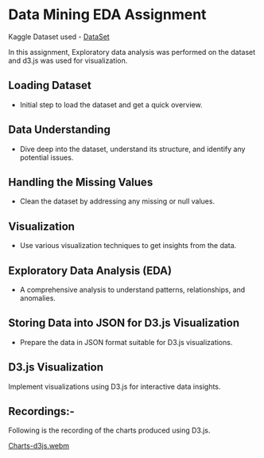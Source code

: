 # Data Mining EDA Assignment

Kaggle Dataset used  - [DataSet](https://www.kaggle.com/datasets/rajyellow46/wine-quality) 

In this assignment, Exploratory data analysis was performed on the dataset and d3.js was used for visualization.

## Loading Dataset
* Initial step to load the dataset and get a quick overview.

## Data Understanding
* Dive deep into the dataset, understand its structure, and identify any potential issues.

## Handling the Missing Values
* Clean the dataset by addressing any missing or null values.

## Visualization
* Use various visualization techniques to get insights from the data.

## Exploratory Data Analysis (EDA)
* A comprehensive analysis to understand patterns, relationships, and anomalies.

## Storing Data into JSON for D3.js Visualization
* Prepare the data in JSON format suitable for D3.js visualizations.

## D3.js Visualization
Implement visualizations using D3.js for interactive data insights.

## Recordings:-
Following is the recording of the charts produced using D3.js.

[Charts-d3js.webm](https://github.com/omkarnagarkar55/CMPE-255---Data-Mining-Assignments/assets/60735358/aa73e024-52fc-4e64-9181-c752de7716e4)








  

